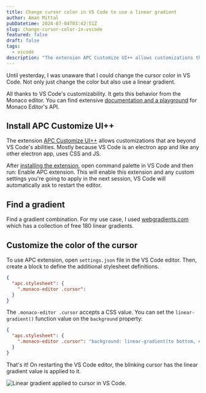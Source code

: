 ```yaml
---
title: Change cursor color in VS Code to use a linear gradient
author: Aman Mittal
pubDatetime: 2024-07-04T03:42:51Z
slug: change-cursor-color-in-vscode
featured: false
draft: false
tags:
  - vscode
description: "The extension APC Customize UI++ allows customizations that are beyond VS Code’s abilities."
---
```


Until yesterday, I was unaware that I could change the cursor color in VS Code. Not only just change the color but also use a linear gradient.

All thanks to VS Code's customizability. It gets this behavior from the Monaco editor. You can find extensive [documentation and a playground](https://microsoft.github.io/monaco-editor/) for Monaco Editor's API.

## Install APC Customize UI++

The extension [APC Customize UI++](https://marketplace.visualstudio.com/items?itemName=drcika.apc-extension) allows customizations that are beyond VS Code's abilities. Mostly because VS Code is an electron app and like any other electron app, uses CSS and JS.

After [installing the extension](https://marketplace.visualstudio.com/items?itemName=drcika.apc-extension), open command palette in VS Code and then run: Enable APC extension. This will enable this extension and any custom settings you're going to apply in the next session, VS Code will automatically ask to restart the editor.

## Find a gradient

Find a gradient combination. For my use case, I used [webgradients.com](https://webgradients.com/) which has a collection of free 180 linear gradients.

## Customize the color of the cursor

To use APC extension, open `settings.json` file in the VS Code editor. Then, create a block to define the additional stylesheet definitions.

```json
{
  "apc.stylesheet": {
    ".monaco-editor .cursor":
  }
}
```

The `.monaco-editor .cursor` accepts a CSS value. You can set the `linear-gradient()` function value on the `background` property:

```json
{
  "apc.stylesheet": {
    ".monaco-editor .cursor": "background: linear-gradient(to bottom, #FF8F00 0%, #FF204E 100%);"
  }
}
```

That's it! On restarting the VS Code editor, the blinking cursor has the linear gradient value is applied to it.

![Linear gradient applied to cursor in VS Code.](/images/change-cursor-color-vscode.png)
